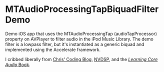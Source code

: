 # MTAudioProcessingTapBiquadFilterDemo
Demo iOS app that uses the MTAudioProcessingTap (audioTapProcessor) property on AVPlayer to filter audio in the iPod Music Library. The demo filter is a lowpass filter, but it's instantiated as a generic biquad and implemented using the Accelerate framework.  

I cribbed liberally from [Chris' Coding Blog][1], [NVDSP][2], and the [*Learning Core Audio* Book][3].

[1]: https://chritto.wordpress.com/2013/01/07/processing-avplayers-audio-with-mtaudioprocessingtap/
[2]: https://github.com/bartolsthoorn/NVDSP
[3]: http://www.amazon.com/Learning-Core-Audio-Hands--Programming/dp/0321636848/ref=as_li_ss_tl?ie=UTF8&qid=1462667002&sr=8-1&keywords=learning+core+audio&linkCode=ll1&tag=todinshanew-20&linkId=21e8ca844fa84c5a2ce2bf878ae64d3a
